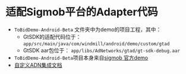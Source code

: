 # 适配Sigmob平台的Adapter代码
- `ToBidDemo-Android-Beta` 文件夹中为demo的项目工程，其中：
    - GtSDK的适配代码位于：`app/src/main/java/com/windmill/android/demo/custom/gtad`
    - GtSDK aar包位于： `app/libs/AdNetworks/gtad/gt-sdk-debug.aar`
- `ToBidDemo-Android-Beta`项目本身来自[sigmob 官方demo](https://github.com/Sigmob/ToBidDemo-Android-Beta)
- [自定义ADN集成文档](https://doc.sigmob.com/ToBid%E4%BD%BF%E7%94%A8%E6%8C%87%E5%8D%97/%E9%AB%98%E7%BA%A7%E5%8A%9F%E8%83%BD%E8%AF%B4%E6%98%8E/%E8%87%AA%E5%AE%9A%E4%B9%89%E5%B9%BF%E5%91%8A%E7%BD%91%E7%BB%9C/)